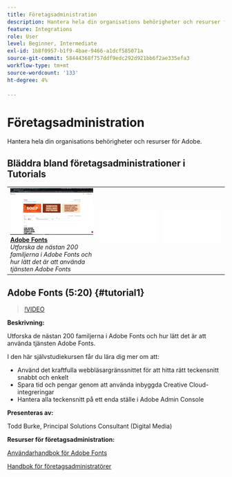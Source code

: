 ```yaml
---
title: Företagsadministration
description: Hantera hela din organisations behörigheter och resurser för Adobe
feature: Integrations
role: User
level: Beginner, Intermediate
exl-id: 1b8f0957-b1f9-4bae-9466-a1dcf585071a
source-git-commit: 58444368f757ddf9edc292d921bb6f2ae335efa3
workflow-type: tm+mt
source-wordcount: '133'
ht-degree: 4%

---
```


# Företagsadministration

Hantera hela din organisations behörigheter och resurser för Adobe.

## Bläddra bland företagsadministrationer i Tutorials

<table style="table-layout:fixed">
<tr>
 <td>
   <a href="enterprise.md#tutorial1">
      <img alt="Adobe Fonts" src="../assets/fonts_burke_thumbnail.jpg" />
   </a>
    <div>
   <a href="enterprise.md#tutorial1"><strong>Adobe Fonts</strong></a>
    </div>
    <em>Utforska de nästan 200 familjerna i Adobe Fonts och hur lätt det är att använda tjänsten Adobe Fonts</em>
    <br>
  </td>
  <td>
    <img alt="Avgränsare" src="../assets/Whitespacer.png" />
    <div>
    <br>
  </td>
  <td>
    <img alt="Avgränsare" src="../assets/Whitespacer.png" />
    <div>
    <br>
  </td>
</tr>
</table>

## Adobe Fonts (5:20) {#tutorial1}

>[!VIDEO](https://video.tv.adobe.com/v/328226?hidetitle=true)

**Beskrivning:**

Utforska de nästan 200 familjerna i Adobe Fonts och hur lätt det är att använda tjänsten Adobe Fonts.

I den här självstudiekursen får du lära dig mer om att:
* Använd det kraftfulla webbläsargränssnittet för att hitta rätt teckensnitt snabbt och enkelt
* Spara tid och pengar genom att använda inbyggda Creative Cloud-integreringar
* Hantera alla teckensnitt på ett enda ställe i Adobe Admin Console

**Presenteras av:**

Todd Burke, Principal Solutions Consultant (Digital Media)

**Resurser för företagsadministration:**

[Användarhandbok för Adobe Fonts](https://helpx.adobe.com/se/fonts/user-guide.html)

[Handbok för företagsadministratörer](https://helpx.adobe.com/se/enterprise/admin-guide.html)
